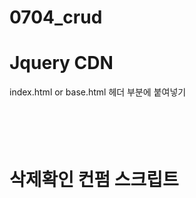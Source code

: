 # 0704_crud
# Jquery CDN

index.html or base.html 헤더 부분에 붙여넣기 
<pre><code>
<script src="https://code.jquery.com/jquery-3.3.1.slim.min.js"
     integrity="sha384-q8i/X+965DzO0rT7abK41JStQIAqVgRVzpbzo5smXKp4YfRvH+8abtTE1Pi6jizo"
      crossorigin="anonymous"></script>
</code></pre>
        
# 삭제확인 컨펌 스크립트

<pre><code type="js">
  <script>
       $('#delete').click(function () {
           if (confirm('Are you sure?') == true) {
           } else {
               return false;
           }
      });
   </script>
</code></pre>
